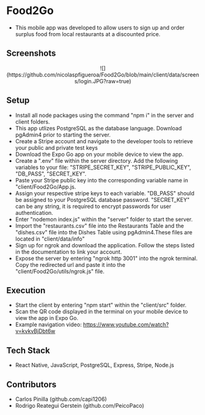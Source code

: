 # Food2Go

- This mobile app was developed to allow users to sign up and order surplus food from local restaurants at a discounted price.

## Screenshots

<p align="center">
  ![](https://github.com/nicolaspfigueroa/Food2Go/blob/main/client/data/screens/login.JPG?raw=true)
</p>

## Setup

- Install all node packages using the command "npm i" in the server and client folders.
- This app utlizes PostgreSQL as the database language. Download pgAdmin4 prior to starting the server.
- Create a Stripe account and navigate to the developer tools to retrieve your public and private test keys
- Download the Expo Go app on your mobile device to view the app.
- Create a ".env" file within the server directory. Add the following variables to your file: "STRIPE_SECRET_KEY", "STRIPE_PUBLIC_KEY", "DB_PASS", "SECRET_KEY". 
- Paste your Stripe public key into the corresponding variable name in "client/Food2Go/App.js.
- Assign your respective stripe keys to each variable. "DB_PASS" should be assigned to your PostgreSQL database password. "SECRET_KEY" can be any string, it is required to encrypt passwords for user authentication.
- Enter "nodemon index.js" within the "server" folder to start the server.
- Import the "restaurants.csv" file into the Restaurants Table and the "dishes.csv" file into the Dishes Table using pgAdmin4.These files are located in "client/data/info"
- Sign up for ngrok and download the application. Follow the steps listed in the documentation to link your account.
- Expose the server by entering "ngrok http 3001" into the ngrok terminal. Copy the redirected url and paste it into the "client/Food2Go/utils/ngrok.js" file.

## Execution

- Start the client by entering "npm start" within the "client/src" folder.
- Scan the QR code displayed in the terminal on your mobile device to view the app in Expo Go.
- Example navigation video: https://www.youtube.com/watch?v=kvkvBjDbt6w

## Tech Stack

- React Native, JavaScript, PostgreSQL, Express, Stripe, Node.js

## Contributors

- Carlos Pinilla (github.com/capi1206)
- Rodrigo Reategui Gerstein (github.com/PeicoPaco)

